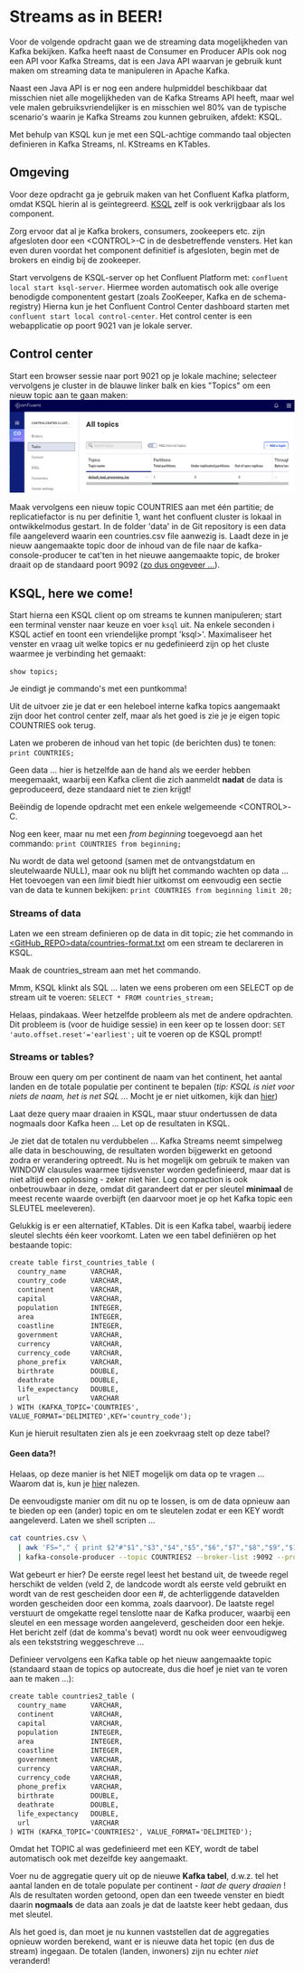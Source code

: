 # Streams as in BEER!
Voor de volgende opdracht gaan we de streaming data mogelijkheden van Kafka bekijken. Kafka heeft naast de Consumer en Producer APIs ook nog een API voor Kafka Streams, dat is een Java API waarvan je gebruik kunt maken om streaming data te manipuleren in Apache Kafka.

Naast een Java API is er nog een andere hulpmiddel beschikbaar dat misschien niet alle mogelijkheden van de Kafka Streams API heeft, maar wel vele malen gebruiksvriendelijker is en misschien wel 80% van de typische scenario's waarin je Kafka Streams zou kunnen gebruiken, afdekt: KSQL.

Met behulp van KSQL kun je met een SQL-achtige commando taal objecten definieren in Kafka Streams, nl. KStreams en KTables.

## Omgeving
Voor deze opdracht ga je gebruik maken van het Confluent Kafka platform, omdat KSQL hierin al is geïntegreerd. [KSQL](https://github.com/confluentinc/ksql) zelf is ook verkrijgbaar als los component.

Zorg ervoor dat al je Kafka brokers, consumers, zookeepers etc. zijn afgesloten door een \<CONTROL\>-C in de desbetreffende vensters. Het kan even duren voordat het component definitief is afgesloten, begin met de brokers en eindig bij de zookeeper.

Start vervolgens de KSQL-server op het Confluent Platform met:
`confluent local start ksql-server`. Hiermee worden automatisch ook alle overige  benodigde componentent gestart (zoals ZooKeeper, Kafka en de schema-registry)
Hierna kun je het Confluent Control Center dashboard starten met `confluent start local control-center`.
Het control center is een webapplicatie op poort 9021 van je lokale server.

## Control center
Start een browser sessie naar port 9021 op je lokale machine; selecteer vervolgens je cluster  in de blauwe linker balk en kies "Topics" om een nieuw topic aan te gaan maken:
![Control Center](../assets/CCC-Create-topic.png)

Maak vervolgens een nieuw topic COUNTRIES aan met één partitie; de replicatiefactor is nu per definitie  1, want het confluent cluster is lokaal in ontwikkelmodus gestart.
In de folder 'data' in de Git repository is een data file aangeleverd waarin een countries.csv file aanwezig is. Laadt deze in je nieuw aangemaakte topic door de inhoud van de file naar de kafka-console-producer te cat'ten in het nieuwe aangemaakte topic, de broker draait op de standaard poort 9092 ([zo dus ongeveer ...](code\load-countries-csv-to-kafka.sh)).

## KSQL, here we come!
Start hierna een KSQL client op om streams te kunnen manipuleren; start een terminal venster naar keuze en voer `ksql` uit.
Na enkele seconden i KSQL actief en toont een vriendelijke prompt 'ksql>'. Maximaliseer het venster en vraag uit welke topics er nu gedefinieerd zijn op het cluste waarmee je verbinding het gemaakt:

`show topics;`

Je eindigt je commando's met een puntkomma!

Uit de uitvoer zie je dat er een heleboel interne kafka topics aangemaakt zijn door het control center zelf, maar als het goed is zie je je eigen topic COUNTRIES ook terug.

Laten we proberen de inhoud van het topic (de berichten dus) te tonen:
`print COUNTRIES;`

Geen data ... hier is hetzelfde aan de hand als we eerder hebben meegemaakt, waarbij een Kafka client die zich aanmeldt __nadat__ de data is geproduceerd, deze standaard niet te zien krijgt!

Beëindig de lopende opdracht met een enkele welgemeende \<CONTROL\>-C.

Nog een keer, maar nu met een _from beginning_ toegevoegd aan het commando:
`print COUNTRIES from beginning;`

Nu wordt de data wel getoond (samen met de ontvangstdatum en sleutelwaarde NULL), maar ook nu blijft het commando wachten op data ...
Het toevoegen van een _limit_ biedt hier uitkomst om eenvoudig een sectie van de data te kunnen bekijken:
`print COUNTRIES from beginning limit 20;`

### Streams of data
Laten we een stream definieren op de data in dit topic; zie het commando in [<GitHub_REPO>data/countries-format.txt](data/countries-format.txt) om een stream te declareren in KSQL.

Maak de  countries_stream aan met het commando.

Mmm, KSQL klinkt als SQL ... laten we eens proberen om een SELECT op de stream uit te voeren:
`SELECT * FROM countries_stream;`

Helaas, pindakaas. Weer hetzelfde probleem als met de andere opdrachten. Dit probleem is (voor de huidige sessie) in een keer op te lossen door:
`SET 'auto.offset.reset'='earliest';` uit te voeren op de KSQL prompt!

### Streams or tables?
Brouw een query om per continent de naam van het continent, het aantal landen en de totale populatie per continent te bepalen (_tip: KSQL is niet voor niets de naam, het is net SQL ..._ Mocht je er niet uitkomen, kijk dan [hier](../code/ksql-landen-populatie-per-continent.ksql))

Laat deze query maar draaien in KSQL, maar stuur ondertussen de data nogmaals door Kafka heen ... Let op de resultaten in KSQL.

Je ziet dat de totalen nu verdubbelen ... Kafka Streams neemt simpelweg alle data in beschouwing, de resultaten worden bijgewerkt en getoond zodra er verandering optreedt. Nu is het mogelijk om gebruik te maken van WINDOW clausules waarmee tijdsvenster worden gedefinieerd, maar dat is niet altijd een oplossing - zeker niet hier.
Log compaction is ook onbetrouwbaar in deze, omdat dit garandeert dat er per sleutel __minimaal__ de meest recente waarde overbijft (en daarvoor moet je op het Kafka topic een SLEUTEL meeleveren).

Gelukkig is er een alternatief, KTables. Dit is een Kafka tabel, waarbij iedere sleutel slechts één keer voorkomt. Laten we een tabel definiëren op het bestaande topic:
```
create table first_countries_table (
  country_name      VARCHAR,
  country_code      VARCHAR,
  continent         VARCHAR,
  capital           VARCHAR,
  population        INTEGER,
  area              INTEGER,
  coastline         INTEGER,
  government        VARCHAR,
  currency          VARCHAR,
  currency_code     VARCHAR,
  phone_prefix      VARCHAR,
  birthrate         DOUBLE,
  deathrate         DOUBLE,
  life_expectancy   DOUBLE,
  url               VARCHAR
) WITH (KAFKA_TOPIC='COUNTRIES', VALUE_FORMAT='DELIMITED',KEY='country_code');
```

Kun je hieruit resultaten zien als je een zoekvraag stelt op deze tabel?

#### Geen data?!
Helaas, op deze manier is het NIET mogelijk om data op te vragen ... Waarom dat is, kun je [hier](https://stackoverflow.com/questions/49057102/ksql-table-not-showing-data-but-stream-with-same-structure-returning-data) nalezen.

De eenvoudigste manier om dit nu op te lossen, is om de data opnieuw aan te bieden op een (ander) topic en om te sleutelen zodat er een KEY wordt aangeleverd. Laten we shell scripten ...

```bash
cat countries.csv \
  | awk 'FS="," { print $2"#"$1","$3","$4","$5","$6","$7","$8","$9","$10","$11","$12","$13","$14","$15 }' \
  | kafka-console-producer --topic COUNTRIES2 --broker-list :9092 --property "parse.key=true" --property "key.separator=#"
```  
Wat gebeurt er hier? De eerste regel leest het bestand uit, de tweede regel herschikt de velden (veld 2, de landcode wordt als eerste veld gebruikt en wordt van de rest gescheiden door een #, de achterliggende datavelden worden gescheiden door een komma, zoals daarvoor).
De laatste regel verstuurt de omgekatte regel tenslotte naar de Kafka producer, waarbij een sleutel en een message worden aangeleverd, gescheiden door een hekje.
Het bericht zelf (dat de komma's bevat) wordt nu ook weer eenvoudigweg als een tekststring weggeschreve ...

Definieer vervolgens een Kafka table op het nieuw aangemaakte topic (standaard staan de topics op autocreate, dus die hoef je niet van te voren aan te maken ...):
```
create table countries2_table (
  country_name      VARCHAR,
  continent         VARCHAR,
  capital           VARCHAR,
  population        INTEGER,
  area              INTEGER,
  coastline         INTEGER,
  government        VARCHAR,
  currency          VARCHAR,
  currency_code     VARCHAR,
  phone_prefix      VARCHAR,
  birthrate         DOUBLE,
  deathrate         DOUBLE,
  life_expectancy   DOUBLE,
  url               VARCHAR
) WITH (KAFKA_TOPIC='COUNTRIES2', VALUE_FORMAT='DELIMITED');
```
Omdat het TOPIC al was gedefinieerd met een KEY, wordt de tabel automatisch ook met dezelfde key aangemaakt.

Voer nu de aggregatie query uit op de nieuwe __Kafka tabel__, d.w.z. tel het aantal landen en de totale populate per continent - _laat de query draaien_ !
Als de resultaten worden getoond, open dan een tweede venster en biedt daarin __nogmaals__ de data aan zoals je dat de laatste keer hebt gedaan, dus met sleutel.

Als het goed is, dan moet je nu kunnen vaststellen dat de aggregaties opnieuw worden berekend, want er is nieuwe data het topic (en dus de stream) ingegaan. De totalen (landen, inwoners) zijn nu echter *niet* veranderd!
